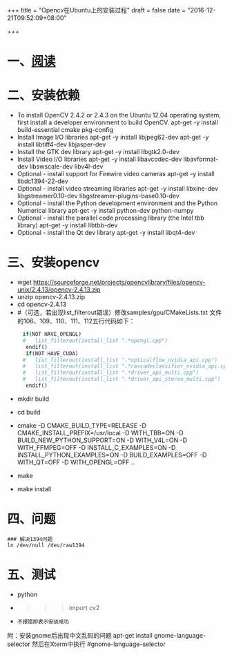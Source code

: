 +++
title = "Opencv在Ubuntu上的安装过程"
draft = false
date = "2016-12-21T09:52:09+08:00"

+++


# 一、[阅读](https://www.raben.com/content/opencv-installation-ubuntu-1204)
# 二、安装依赖
-	To install OpenCV 2.4.2 or 2.4.3 on the Ubuntu 12.04 operating system, first install a developer environment to build OpenCV.
	apt-get -y install build-essential cmake pkg-config
-	Install Image I/O libraries
	apt-get -y install libjpeg62-dev 
	apt-get -y install libtiff4-dev libjasper-dev
-	Install the GTK dev library
	apt-get -y install  libgtk2.0-dev
-	Install Video I/O libraries
	apt-get -y install libavcodec-dev libavformat-dev libswscale-dev libv4l-dev
-	Optional - install support for Firewire video cameras
	apt-get -y install libdc1394-22-dev
-	Optional - install video streaming libraries
	apt-get -y install libxine-dev libgstreamer0.10-dev libgstreamer-plugins-base0.10-dev 
-	Optional - install the Python development environment and the Python Numerical library
	apt-get -y install python-dev python-numpy
-	Optional - install the parallel code processing library (the Intel tbb library)
	apt-get -y install libtbb-dev
-	Optional - install the Qt dev library
	apt-get -y install libqt4-dev
# 三、安装opencv
-	wget https://sourceforge.net/projects/opencvlibrary/files/opencv-unix/2.4.13/opencv-2.4.13.zip
-	unzip opencv-2.4.13.zip
-	cd opencv-2.4.13
- 	#（可选，若出现list_filterout错误）修改samples/gpu/CMakeLists.txt 文件的106、109、110、111、112五行代码如下：
```python
	 if(NOT HAVE_OPENGL)
	 #   list_filterout(install_list ".*opengl.cpp")
	  endif()
	  if(NOT HAVE_CUDA)
	 #   list_filterout(install_list ".*opticalflow_nvidia_api.cpp")
	 #   list_filterout(install_list ".*cascadeclassifier_nvidia_api.cpp")
	 #   list_filterout(install_list ".*driver_api_multi.cpp")
	 #   list_filterout(install_list ".*driver_api_stereo_multi.cpp")
	  endif()
```
-	mkdir build
-	cd build
-	cmake -D CMAKE_BUILD_TYPE=RELEASE -D CMAKE_INSTALL_PREFIX=/usr/local  -D WITH_TBB=ON -D BUILD_NEW_PYTHON_SUPPORT=ON -D WITH_V4L=ON -D WITH_FFMPEG=OFF    -D INSTALL_C_EXAMPLES=ON -D INSTALL_PYTHON_EXAMPLES=ON     -D BUILD_EXAMPLES=OFF -D WITH_QT=OFF -D WITH_OPENGL=OFF ..

-	make
-	make install

# 四、问题
	### 解决1394问题
	ln /dev/null /dev/raw1394

# 五、测试
-	python
-	>>>import cv2
-	  不报错即表示安装成功




附：安装gnome后出现中文乱码的问题
  apt-get install gnome-language-selector
  然后在Xterm中执行
  #gnome-language-selector
